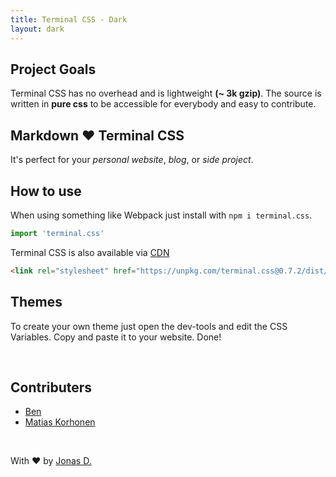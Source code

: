 ```yaml
---
title: Terminal CSS - Dark
layout: dark
---
```


## Project Goals

Terminal CSS has no overhead and is lightweight **(~ 3k gzip)**. 
The source is written in **pure css** to be accessible for everybody and easy to contribute.

## Markdown ❤️ Terminal CSS 

It's perfect for your *personal website*, *blog*, or *side project*.

## How to use

When using something like Webpack just install with `npm i terminal.css`.

```js
import 'terminal.css'
```

Terminal CSS is also available via [CDN](https://unpkg.com/terminal.css@0.7.2/dist/terminal.min.css)

```html
<link rel="stylesheet" href="https://unpkg.com/terminal.css@0.7.2/dist/terminal.min.css" /><link rel="stylesheet" href="https://unpkg.com/terminal.css@0.7.1/dist/terminal.min.css" /><link rel="stylesheet" href="https://unpkg.com/terminal.css@0.7.1/dist/terminal.min.css" />
```

## Themes

To create your own theme just open the dev-tools and edit the CSS Variables. Copy and paste it to your website. Done!  

<br>

## Contributers

- [Ben](https://othyn.com/)
- [Matias Korhonen](https://matiaskorhonen.fi/)

<br>

With ❤️ by [Jonas D.](https://jduri.com)